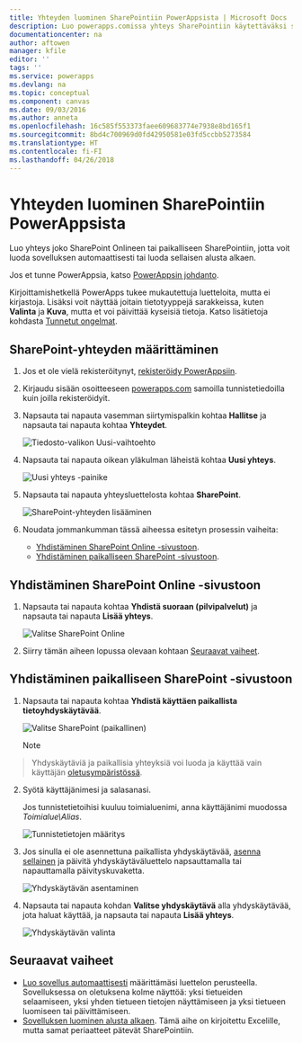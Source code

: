 ```yaml
---
title: Yhteyden luominen SharePointiin PowerAppsista | Microsoft Docs
description: Luo powerapps.comissa yhteys SharePointiin käytettäväksi sovelluksen automaattiseen luontiin tai luomiseen alusta alkaen.
documentationcenter: na
author: aftowen
manager: kfile
editor: ''
tags: ''
ms.service: powerapps
ms.devlang: na
ms.topic: conceptual
ms.component: canvas
ms.date: 09/03/2016
ms.author: anneta
ms.openlocfilehash: 16c585f553373faee609683774e7938e8bd165f1
ms.sourcegitcommit: 8bd4c700969d0fd42950581e03fd5ccbb5273584
ms.translationtype: HT
ms.contentlocale: fi-FI
ms.lasthandoff: 04/26/2018
---
```

# <a name="create-a-connection-to-sharepoint-from-powerapps"></a>Yhteyden luominen SharePointiin PowerAppsista
Luo yhteys joko SharePoint Onlineen tai paikalliseen SharePointiin, jotta voit luoda sovelluksen automaattisesti tai luoda sellaisen alusta alkaen.

Jos et tunne PowerAppsia, katso [PowerAppsin johdanto](getting-started.md).

Kirjoittamishetkellä PowerApps tukee mukautettuja luetteloita, mutta ei kirjastoja. Lisäksi voit näyttää joitain tietotyyppejä sarakkeissa, kuten **Valinta** ja **Kuva**, mutta et voi päivittää kyseisiä tietoja. Katso lisätietoja kohdasta [Tunnetut ongelmat](connections/connection-sharepoint-online.md#known-issues).

## <a name="specify-a-sharepoint-connection"></a>SharePoint-yhteyden määrittäminen
1. Jos et ole vielä rekisteröitynyt, [rekisteröidy PowerAppsiin](../signup-for-powerapps.md).

2. Kirjaudu sisään osoitteeseen [powerapps.com](https://web.powerapps.com) samoilla tunnistetiedoilla kuin joilla rekisteröidyit.

3. Napsauta tai napauta vasemman siirtymispalkin kohtaa **Hallitse** ja napsauta tai napauta kohtaa **Yhteydet**.

    ![Tiedosto-valikon Uusi-vaihtoehto](./media/connect-to-sharepoint/manage-connections.png)

4. Napsauta tai napauta oikean yläkulman läheistä kohtaa **Uusi yhteys**.

    ![Uusi yhteys -painike](./media/connect-to-sharepoint/new-connection.png)

5. Napsauta tai napauta yhteysluettelosta kohtaa **SharePoint**.

    ![SharePoint-yhteyden lisääminen](./media/connect-to-sharepoint/add-sp-portal.png)

6. Noudata jommankumman tässä aiheessa esitetyn prosessin vaiheita:

   * [Yhdistäminen SharePoint Online -sivustoon](connect-to-sharepoint.md#connect-to-a-sharepoint-online-site).
   * [Yhdistäminen paikalliseen SharePoint -sivustoon](connect-to-sharepoint.md#connect-to-an-on-premises-sharepoint-site).

## <a name="connect-to-a-sharepoint-online-site"></a>Yhdistäminen SharePoint Online -sivustoon
1. Napsauta tai napauta kohtaa **Yhdistä suoraan (pilvipalvelut)** ja napsauta tai napauta **Lisää yhteys**.

    ![Valitse SharePoint Online](./media/connect-to-sharepoint/choose-online.png)

2. Siirry tämän aiheen lopussa olevaan kohtaan [Seuraavat vaiheet](connect-to-sharepoint.md#next-steps).

## <a name="connect-to-an-on-premises-sharepoint-site"></a>Yhdistäminen paikalliseen SharePoint -sivustoon
1. Napsauta tai napauta kohtaa **Yhdistä käyttäen paikallista tietoyhdyskäytävää**.

    ![Valitse SharePoint (paikallinen)](./media/connect-to-sharepoint/choose-onprem.png)

    > [!NOTE]
> Yhdyskäytäviä ja paikallisia yhteyksiä voi luoda ja käyttää vain käyttäjän [oletusympäristössä](working-with-environments.md).

2. Syötä käyttäjänimesi ja salasanasi.

    Jos tunnistetietoihisi kuuluu toimialuenimi, anna käyttäjänimi muodossa *Toimialue\Alias*.

    ![Tunnistetietojen määritys](./media/connect-to-sharepoint/specify-credentials.png)

3. Jos sinulla ei ole asennettuna paikallista yhdyskäytävää, [asenna sellainen](gateway-reference.md) ja päivitä yhdyskäytäväluettelo napsauttamalla tai napauttamalla päivityskuvaketta.

    ![Yhdyskäytävän asentaminen](./media/connect-to-sharepoint/install-gateway.png)

4. Napsauta tai napauta kohdan **Valitse yhdyskäytävä** alla yhdyskäytävää, jota haluat käyttää, ja napsauta tai napauta **Lisää yhteys**.

    ![Yhdyskäytävän valinta](./media/connect-to-sharepoint/choose-gateway.png)

## <a name="next-steps"></a>Seuraavat vaiheet
* [Luo sovellus automaattisesti](app-from-sharepoint.md) määrittämäsi luettelon perusteella. Sovelluksessa on oletuksena kolme näyttöä: yksi tietueiden selaamiseen, yksi yhden tietueen tietojen näyttämiseen ja yksi tietueen luomiseen tai päivittämiseen.
* [Sovelluksen luominen alusta alkaen](get-started-create-from-blank.md). Tämä aihe on kirjoitettu Excelille, mutta samat periaatteet pätevät SharePointiin.
